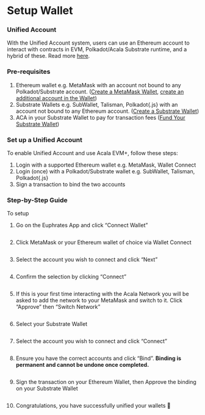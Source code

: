 # Setup Wallet

### Unified Account

With the Unified Account system, users can use an Ethereum account to interact with contracts in EVM, Polkadot/Acala Substrate runtime, and a hybrid of these. Read more [here](./#unified-account).

### Pre-requisites

1. Ethereum wallet e.g. MetaMask with an account not bound to any Polkadot/Substrate account.  ([Create a MetaMask Wallet](https://support.metamask.io/hc/en-us/articles/360015489531-Getting-started-with-MetaMask), [create an additional account in the Wallet](https://support.metamask.io/hc/en-us/articles/360015289452-How-to-create-an-additional-account-in-your-wallet))
2. Substrate Wallets e.g. SubWallet, Talisman, Polkadot{.js} with an account not bound to any Ethereum account. ([Create a Substrate Wallet](https://wiki.acala.network/get-started/acala-network/acala-account/account-generation))
3. ACA in your Substrate Wallet to pay for transaction fees ([Fund Your Substrate Wallet](https://wiki.acala.network/integrate/integration/token-transfer))

### Set up a Unified Account

To enable Unified Account and use Acala EVM+, follow these steps:

1. Login with a supported Ethereum wallet e.g. MetaMask, Wallet Connect
2. Login (once) with a Polkadot/Substrate wallet e.g. SubWallet, Talisman, Polkadot{.js}
3. Sign a transaction to bind the two accounts

### Step-by-Step Guide

To setup&#x20;

1.  Go on the Euphrates App and click “Connect Wallet”

    <figure><img src="../../.gitbook/assets/Wallet Binding (1).png" alt=""><figcaption></figcaption></figure>
2.  Click MetaMask or your Ethereum wallet of choice via Wallet Connect

    <figure><img src="../../.gitbook/assets/28.png" alt=""><figcaption></figcaption></figure>
3.  Select the account you wish to connect and click “Next”

    <figure><img src="../../.gitbook/assets/29.png" alt=""><figcaption></figcaption></figure>
4.  Confirm the selection by clicking “Connect”

    <figure><img src="../../.gitbook/assets/30.png" alt=""><figcaption></figcaption></figure>
5.  If this is your first time interacting with the Acala Network you will be asked to add the network to your MetaMask and switch to it. Click “Approve” then “Switch Network”

    <figure><img src="../../.gitbook/assets/31.png" alt=""><figcaption></figcaption></figure>


6.  Select your Substrate Wallet

    <figure><img src="../../.gitbook/assets/32 (1).png" alt=""><figcaption></figcaption></figure>
7.  Select the account you wish to connect and click “Connect”

    <figure><img src="../../.gitbook/assets/33.png" alt=""><figcaption></figcaption></figure>
8.  Ensure you have the correct accounts and click “Bind”. **Binding is permanent and cannot be undone once completed.**

    <figure><img src="../../.gitbook/assets/34.png" alt=""><figcaption></figcaption></figure>
9.  Sign the transaction on your Ethereum Wallet, then Approve the binding on your Substrate Wallet

    <figure><img src="../../.gitbook/assets/35.png" alt=""><figcaption></figcaption></figure>
10. Congratulations, you have successfully unified your wallets 🎉

    <figure><img src="../../.gitbook/assets/Unified account.png" alt=""><figcaption></figcaption></figure>
